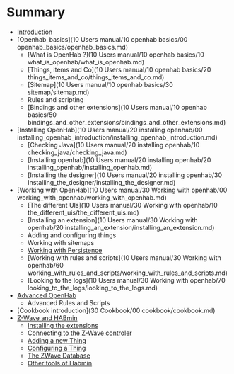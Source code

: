 # Summary

* [Introduction](README.md)
* [Openhab_basics](10 Users manual/10 openhab basics/00 openhab_basics/openhab_basics.md)
   * [What is OpenHab ?](10 Users manual/10 openhab basics/10 what_is_openhab/what_is_openhab.md)
   * [Things, items and Co](10 Users manual/10 openhab basics/20 things_items_and_co/things_items_and_co.md)
   * [Sitemap](10 Users manual/10 openhab basics/30 sitemap/sitemap.md)
   * Rules and scripting
   * [Bindings and other extensions](10 Users manual/10 openhab basics/50 bindings_and_other_extensions/bindings_and_other_extensions.md)
* [Installing OpenHab](10 Users manual/20 installing openhab/00 installing_openhab_introduction/installing_openhab_introduction.md)
   * [Checking Java](10 Users manual/20 installing openhab/10 checking_java/checking_java.md)
   * [Installing openhab](10 Users manual/20 installing openhab/20 installing_openhab/installing_openhab.md)
   * [Installing the designer](10 Users manual/20 installing openhab/30 Installing_the_designer/installing_the_designer.md)
* [Working with OpenHab](10 Users manual/30 Working with openhab/00 working_with_openhab/working_with_openhab.md)
   * [The different UIs](10 Users manual/30 Working with openhab/10 the_different_uis/the_different_uis.md)
   * [Installing an extension](10 Users manual/30 Working with openhab/20 installing_an_extension/installing_an_extension.md)
   * Adding and configuring things
   * Working with sitemaps
   * [Working with Persistence](working_with_persistence/working_with_persistence.md)
   * [Working with rules and scripts](10 Users manual/30 Working with openhab/60 working_with_rules_and_scripts/working_with_rules_and_scripts.md)
   * [Looking to the logs](10 Users manual/30 Working with openhab/70 looking_to_the_logs/looking_to_the_logs.md)
* [Advanced OpenHab](advanced_openhab.md)
   * Advanced Rules and Scripts
* [Cookbook introduction](30 Cookbook/00 cookbook/cookbook.md)
* [Z-Wave and HABmin](z-wave_and_habadmin/z-wave_and_habadmin.md)
   * [Installing the extensions](Installing_the_extension/installing_the_extensions.md)
   * [Connecting to the Z-Wave controler](Connecting_to_the_z-wave_controler/connecting_to_the_z-wave_controler.md)
   * [Adding a new Thing](adding_a_new_thing/adding_a_new_thing.md)
   * [Configuring a Thing](Configuring_a_thing/configuring_a_thing.md)
   * [The ZWave Database](The_zwave_database/the_zwave_database.md)
   * [Other tools of Habmin](Others_tools_of_habmin/other_tools_of_habmin.md)

